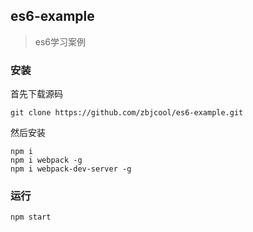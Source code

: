 ## es6-example
> es6学习案例

### 安装

首先下载源码

```shell
git clone https://github.com/zbjcool/es6-example.git
```

然后安装

```shell
npm i
npm i webpack -g
npm i webpack-dev-server -g
```

### 运行

```shell
npm start
```

